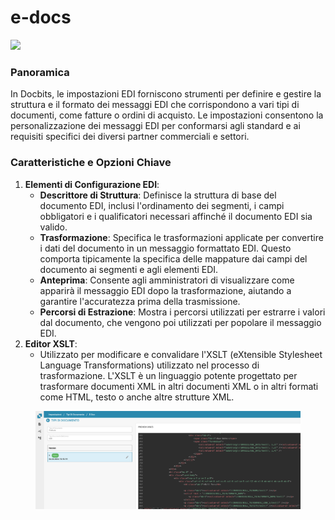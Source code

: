 # e-docs

![](https://docs.docbits.com/~gitbook/image?url=https%3A%2F%2F578966019-files.gitbook.io%2F%7E%2Ffiles%2Fv0%2Fb%2Fgitbook-x-prod.appspot.com%2Fo%2Fspaces%252FT2n2w4uDCJvv7CJ5zrdk%252Fuploads%252FhmpbDAscmIwTlIbIVZba%252FBildschirmfoto%25202024-05-08%2520um%252009.49.21.png%3Falt%3Dmedia%26token%3Dea170703-c172-40a0-98f1-5f3cdb662b3a\&width=768\&dpr=4\&quality=100\&sign=f6f00ea\&sv=2)

### Panoramica

In Docbits, le impostazioni EDI forniscono strumenti per definire e gestire la struttura e il formato dei messaggi EDI che corrispondono a vari tipi di documenti, come fatture o ordini di acquisto. Le impostazioni consentono la personalizzazione dei messaggi EDI per conformarsi agli standard e ai requisiti specifici dei diversi partner commerciali e settori.

### Caratteristiche e Opzioni Chiave

1. **Elementi di Configurazione EDI**:
   * **Descrittore di Struttura**: Definisce la struttura di base del documento EDI, inclusi l'ordinamento dei segmenti, i campi obbligatori e i qualificatori necessari affinché il documento EDI sia valido.
   * **Trasformazione**: Specifica le trasformazioni applicate per convertire i dati del documento in un messaggio formattato EDI. Questo comporta tipicamente la specifica delle mappature dai campi del documento ai segmenti e agli elementi EDI.
   * **Anteprima**: Consente agli amministratori di visualizzare come apparirà il messaggio EDI dopo la trasformazione, aiutando a garantire l'accuratezza prima della trasmissione.
   * **Percorsi di Estrazione**: Mostra i percorsi utilizzati per estrarre i valori dal documento, che vengono poi utilizzati per popolare il messaggio EDI.
2. **Editor XSLT**:
   * Utilizzato per modificare e convalidare l'XSLT (eXtensible Stylesheet Language Transformations) utilizzato nel processo di trasformazione. L'XSLT è un linguaggio potente progettato per trasformare documenti XML in altri documenti XML o in altri formati come HTML, testo o anche altre strutture XML.

<figure><img src="../../../../../.gitbook/assets/e-docs.jpg" alt=""><figcaption></figcaption></figure>
